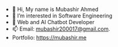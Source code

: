 - 👋 Hi, My name is Mubashir Ahmed
- 👀 I’m interested in Software Engineering
- 🌱 Web and AI Chatbot Developer 
- 📫 Email: mubashir200017@gmail.com.
- Portfolio: https://mubashir.me
